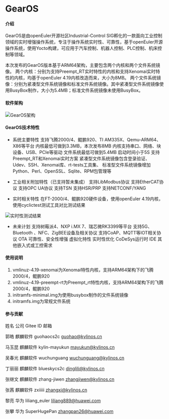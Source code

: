 # GearOS

#### 介绍
GearOS是由openEuler开源社区Industrial-Control SIG孵化的一款面向工业控制领域的实时增强操作系统，专注于操作系统实时性、可靠性，基于openEuler开源操作系统，使用Yocto构建，可应用于汽车控制、机器人控制、PLC控制、机床控制等领域。

本次发布的GearOS版本基于ARM64架构，主要包含两个内核和两个文件系统镜像。
两个内核：分别为支持Preempt_RT实时特性的内核和支持Xenomai实时特性的内核，均基于openEuler 4.19内核改造而来，大小为8MB。
两个文件系统镜像：分别为紧凑型文件系统镜像和标准文件系统镜像。其中紧凑型文件系统镜像使用BusyBox制作，大小为5.4MB；标准文件系统镜像未使用BusyBox。

#### 软件架构

![GearOS架构](https://images.gitee.com/uploads/images/2021/1105/170120_5f3cea00_5548898.png "屏幕截图.png")

#### GearOS技术特性

- 系统主要特性
支持飞腾2000/4、鲲鹏920、TI AM335X、Qemu-ARM64、X86等平台
内核最低可做到3.3MB，本次发布8MB
内核支持串口、网络、块设备、USB、PCIe等驱动
文件系统最低可做到5.4MB
启动时间小于5S
支持Preempt_RT和Xenomai实时方案
紧凑型文件系统镜像包含登录验证、Udev、SSH、Xenomai库、rt-tests工具集、
标准型文件系统镜像增加Python、Perl、OpenSSL、Sqlite、RPM包管理等

- 工业相关附加特性（已支持暂未集成）
支持LibModbus协议
支持EtherCAT协议
支持OPC UA协议
支持TSN
支持HSR/PRP
支持NETCONF/YANG

- 实时相关特性
在FT-2000/4、鲲鹏920硬件设备，使用openEuler 4.19内核，使用cyclictest测试工具对比测试结果


![实时性测试结果](https://images.gitee.com/uploads/images/2021/1105/170113_e42bc343_5548898.png "屏幕截图.png")

- 未来计划
支持树莓派4、NXP i.MX 7、瑞芯微RK3399等平台
支持5G、Bluetooth 、NFC、ZigBEE设备及相关协议
支持CoAP、MQTT等IOT相关协议
OTA
可靠性、安全性增强
虚拟化特性
实时性优化
CoDeSys运行时
IDE
其他嵌入式或工控需求

#### 使用说明

1.  vmlinuz-4.19-xenomai为Xenomai特性内核，支持ARM64架构下的飞腾2000/4，鲲鹏920
2.  vmlinuz-4.19-preempt-rt为Preempt_rt特性内核，支持ARM64架构下的飞腾2000/4，鲲鹏920
3.  initramfs-minimal.img为使用busybox制作的文件系统镜像
4.  initramfs.img为常规文件系统

#### 参与贡献

姓名	公司	Gitee ID	邮箱

郭皓	麒麟软件	guohaocs2c	guohao@kylinos.cn

马玉昆	麒麟软件	kylin-mayukun	mayukun@kylinos.cn

吴春光	麒麟软件	wuchunguang	wuchunguang@kylinos.cn

丁丽丽	麒麟软件	blueskycs2c	dinglili@kylinos.cn

张继文	麒麟软件	zhang-jiwen	zhangjiwen@kylinos.cn

张茜	麒麟软件	zxiiiii	zhangxi@kylinos.cn

黎亮	华为	liliang_euler	liliang889@huawei.com

张攀	华为	SuperHugePan	zhangpan26@huawei.com



